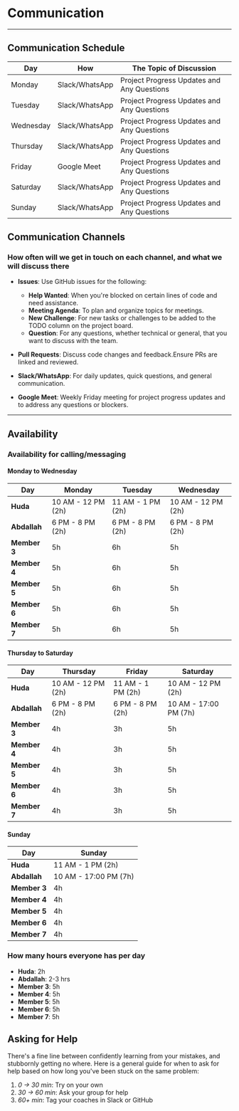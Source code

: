 <!--
    this template is for inspiration, feel free to change it however you like!

    Careful! be sure to protect your privacy when filling out this document
        everything you write here will be public
        so share only what you are comfortable sharing online
        you can share the rest in confidence with you group by another channel
-->

# Communication

______________________________________________________________________

## Communication Schedule

| Day       | How              | The Topic of Discussion                       |
|-----------|------------------|-----------------------------------------------|
| Monday    | Slack/WhatsApp   | Project Progress Updates and Any Questions    |
| Tuesday   | Slack/WhatsApp   | Project Progress Updates and Any Questions    |
| Wednesday | Slack/WhatsApp   | Project Progress Updates and Any Questions    |
| Thursday  | Slack/WhatsApp   | Project Progress Updates and Any Questions    |
| Friday    | Google Meet      | Project Progress Updates and Any Questions    |
| Saturday  | Slack/WhatsApp   | Project Progress Updates and Any Questions    |
| Sunday    | Slack/WhatsApp   | Project Progress Updates and Any Questions    |

## Communication Channels

### How often will we get in touch on each channel, and what we will discuss there

- **Issues**: Use GitHub issues for the following:
  - **Help Wanted**: When you're blocked on certain lines of code and need assistance.
  - **Meeting Agenda**: To plan and organize topics for meetings.
  - **New Challenge**: For new tasks or challenges to be added to the TODO
   column on the project board.
  - **Question**: For any questions, whether technical or general, that you
   want to discuss with the team.

- **Pull Requests**: Discuss code changes and feedback.Ensure PRs are linked
   and reviewed.
- **Slack/WhatsApp**: For daily updates, quick questions, and general communication.
- **Google Meet**: Weekly Friday meeting for project progress updates and to
   address any questions or blockers.

______________________________________________________________________

## Availability

### Availability for calling/messaging

#### Monday to Wednesday

| Day        | Monday          | Tuesday         | Wednesday       |
|------------|-----------------|-----------------|-----------------|
| **Huda** | 10 AM - 12 PM (2h)  | 11 AM - 1 PM (2h) | 10 AM - 12 PM (2h) |
| **Abdallah** | 6 PM - 8 PM (2h) | 6 PM - 8 PM (2h) | 6 PM - 8 PM (2h) |
| **Member 3** | 5h               | 6h               | 5h               |
| **Member 4** | 5h               | 6h               | 5h               |
| **Member 5** | 5h               | 6h               | 5h               |
| **Member 6** | 5h               | 6h               | 5h               |
| **Member 7** | 5h               | 6h               | 5h               |

#### Thursday to Saturday

| Day        | Thursday        | Friday          | Saturday        |
|------------|-----------------|-----------------|-----------------|
| **Huda** | 10 AM - 12 PM (2h) | 11 AM - 1 PM (2h)| 10 AM - 12 PM (2h)|
| **Abdallah** | 6 PM - 8 PM (2h)  | 6 PM - 8 PM (2h) | 10 AM - 17:00 PM (7h) |
| **Member 3** | 4h               | 3h               | 5h               |
| **Member 4** | 4h               | 3h               | 5h               |
| **Member 5** | 4h               | 3h               | 5h               |
| **Member 6** | 4h               | 3h               | 5h               |
| **Member 7** | 4h               | 3h               | 5h               |

#### Sunday

| Day        | Sunday          |
|------------|-----------------|
| **Huda** | 11 AM - 1 PM (2h) |
| **Abdallah** | 10 AM - 17:00 PM (7h)               |
| **Member 3** | 4h               |
| **Member 4** | 4h               |
| **Member 5** | 4h               |
| **Member 6** | 4h               |
| **Member 7** | 4h               |

### How many hours everyone has per day

- **Huda**: 2h
- **Abdallah**: 2-3 hrs
- **Member 3**: 5h
- **Member 4**: 5h
- **Member 5**: 5h
- **Member 6**: 5h
- **Member 7**: 5h

## Asking for Help

There's a fine line between confidently learning from your mistakes, and
stubbornly getting no where. Here is a general guide for when to ask for help
based on how long you've been stuck on the same problem:

1. _0 -> 30 min_: Try on your own
1. _30 -> 60 min_: Ask your group for help
1. _60+ min_: Tag your coaches in Slack or GitHub
